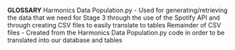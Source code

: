 **GLOSSARY**
Harmonics Data Population.py - Used for generating/retrieving the data that we need for Stage 3 through the use of the Spotify API and through creating CSV files to easily translate to tables
Remainder of CSV files - Created from the Harmonics Data Population.py code in order to be translated into our database and tables
